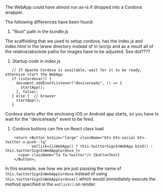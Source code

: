 The WebApp could have almost run as-is if dropped into a Cordova wrapper.

The following differences have been found:

1. "Root" path in the bundle.js

The scaffolding that we used to setup cordova, has the index.js and index.html in the \www directory
instead of in \src\js and as a result all of the relative/absolute paths for images have to
be adjusted.  See dot????

1.  Startup code in index.js

```
   // If Apache Cordova is available, wait for it to be ready, otherwise start the WebApp
   if (isCordova()) {
     document.addEventListener("deviceready", () => {
       startApp();
     }, false);
   } else {  // browser
     startApp();
   }
```
Cordova starts after the enclosing iOS or Android app starts, so you have to wait for the
"deviceready" event to be fired.

1. Cordova buttons can fire on React class load
```
    return <Button bsSize="large" className="btn btn-social btn-twitter u-push--lg"
            onClick={isWebApp() ? this.twitterSignInWebApp.bind() : this.twitterSignInWebAppCordova }>
      <span className="fa fa-twitter"/> {buttonText}
    </Button>;
```

In this example, see how we are just passing the name of `this.twitterSignInWebAppCordova` instead of
using `this.twitterSignInWebAppCordova()` which would immediately execute the method specified in the `onClick()` on
render.
